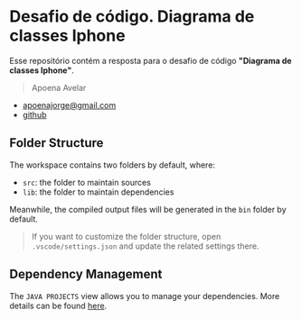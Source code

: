 # Desafio de código. Diagrama de classes Iphone #

Esse repositório contém a resposta para o desafio de código **"Diagrama de classes Iphone"**.

> Apoena Avelar

* [apoenajorge@gmail.com](mailto:apoenajorge@gmail.com) 
* [github](https://github.com/ApoenaAvelar)








## Folder Structure

The workspace contains two folders by default, where:

- `src`: the folder to maintain sources
- `lib`: the folder to maintain dependencies

Meanwhile, the compiled output files will be generated in the `bin` folder by default.

> If you want to customize the folder structure, open `.vscode/settings.json` and update the related settings there.

## Dependency Management

The `JAVA PROJECTS` view allows you to manage your dependencies. More details can be found [here](https://github.com/microsoft/vscode-java-dependency#manage-dependencies).
